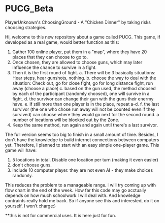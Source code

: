 # PUCG_Beta
PlayerUnknown's ChoosingGround - A "Chicken Dinner" by taking risks choosing strategies.

Hi, welcome to this new repository about a game called PUCG.
This game, if developed as a real game, would better function as this:
1. Gather 100 online player, put them in a "map", where they have 20 places that they can choose to go to.
2. Once chosen, they are allowed to choose guns, which may later influence the chance to survive in a fight.
3. Then it is the first round of fight.
  a. There will be 3 basically situations: Hear steps, hear gunshots, nothing.
  b. choose the way to deal with the situation: Check out, go for close fight, go for long distance fight, run away (choose a place)
  c. based on the gun used, the method choosed by each of the participant (randomly choosed), one will survive in a fight.
  d. the survivor can change their gun with the guns their enermy have.
  e. if still more than one player is in the place, repeat a-d.
  f. the last survivor (the one who chose run away will not be counted even if they survived) can choose where they would go next for the second round. a number of locations will be blocked out by the Zone.
4. Keep the same method, run again and again until there's a last survivor.



The full version seems too big to finish in a small amount of time. Besides, I don't have the knowledge to build internet connections between computers yet. Therefore, I planned to start with an easy simple one-player game. This game will have:
1. 5 locations in total. Disable one location per turn (making it even easier)
2. don't choose guns.
3. include 10 computer player. they are not even AI - they make choices randomly.

This reduces the problem to a manageable range. I will try coming up with flow chart in the end of the week.
How far this code may go acctually depends on how much schoolwork I will deal with. And knowledge contraints really hold me back. So if anyone see this and interested, do it on yourself. I won't charge:)

**this is not for commercial uses. It is here just for fun.
